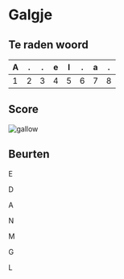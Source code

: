 # Galgje

## Te raden woord

| A   | .   | .   | e   | l   | .   | a   | .   |
| --- | --- | --- | --- | --- | --- | --- | --- |
| 1   | 2   | 3   | 4   | 5   | 6   | 7   | 8   |

## Score

![gallow](./images/5.png)

## Beurten

E

D

A

N

M

G

L